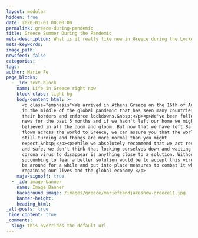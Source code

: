 ```yaml
---
layout: modular
hidden: true
date: 2020-01-01 00:00:00
permalink: greece-during-pandemic
title: Greece Summer During the Pandemic
meta-description: What is it really like now in Greece during the Lockdowns
meta-keywords:
image_path:
newsfeed: false
categories:
tags:
author: Marie Fe
page_blocks:
  - _id: text-block
    name: Life in Greece right now
    block-class: light-bg
    body-content_html: >-
      <p class="emphasis">We arrived in Athens Greece on the 16th of August 2020
      in the middle of the global pandemic that has seen many countries close
      their borders and enforce lockdowns.&nbsp;</p><p>We've been following the
      news for the past 5 months and if we hadn't left our home we might have
      believed in all the doom and gloom. But now that we have left Bali and
      flown across the world to Greece, we can assure you that the world is
      still turning and things are more normal than you might
      expect.&nbsp;</p><p>While we absolutely recommend that we act responsibly
      and safe, we don't think that locking ourselves down and waiting for the
      corona virus to disappear is anything close to a solution. Without
      succumbing to fear a better solution would be to accept this virus might
      be around for a while and put into place measures to combat it while
      regaining our lives and the global economy.</p>
    maja-signoff: true
  - _id: image-banner
    name: Image Banner
    background_image: /images/greece/mariefeandjakesnow-greece11.jpg
    banner-height:
    heading_html:
_all-posts: true
_hide_content: true
_comments:
  slug: this overrides the default url
---
```


